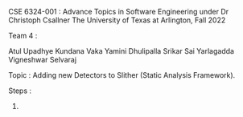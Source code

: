 CSE 6324-001 : Advance Topics in Software Engineering under Dr Christoph Csallner
The University of Texas at Arlington, Fall 2022

Team 4 :

  Atul Upadhye
  Kundana Vaka
  Yamini Dhulipalla
  Srikar Sai Yarlagadda
  Vigneshwar Selvaraj
  

Topic : Adding new Detectors to Slither (Static Analysis Framework).

Steps :

1. 
